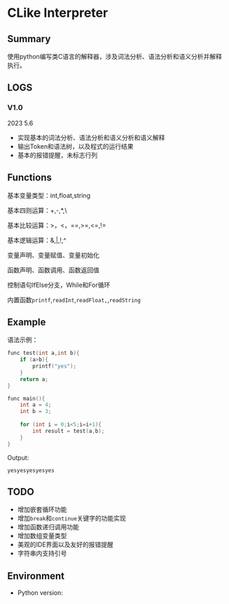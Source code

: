 # CLike Interpreter

## Summary

使用python编写类C语言的解释器，涉及词法分析、语法分析和语义分析并解释执行。

## LOGS

### V1.0

2023 5.6

- 实现基本的词法分析、语法分析和语义分析和语义解释
- 输出Token和语法树，以及程式的运行结果
- 基本的报错提醒，未标志行列

## Functions

基本变量类型：int,float,string

基本四则运算：+,-,*,\

基本比较运算：>，<，==,>=,<=,!=

基本逻辑运算：&,|,!,^

变量声明、变量赋值、变量初始化

函数声明、函数调用、函数返回值

控制语句IfElse分支，While和For循环

内置函数`printf`,`readInt`,`readFloat,`,`readString`

## Example

语法示例：

~~~c
func test(int a,int b){
	if (a>b){
		printf("yes");
	}
	return a;
}

func main(){
	int a = 4;
	int b = 3;
	
	for (int i = 0;i<5;i=i+1){
		int result = test(a,b);
	}
}
~~~

Output:

~~~
yesyesyesyesyes
~~~

## TODO

- 增加嵌套循环功能
- 增加`break`和`continue`关键字的功能实现
- 增加函数递归调用功能
- 增加数组变量类型
- 美观的IDE界面以及友好的报错提醒
- 字符串内支持引号

## Environment

- Python version: